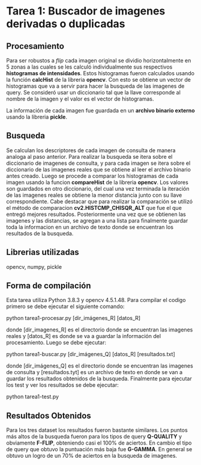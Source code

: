 # Tarea 1: Buscador de imagenes derivadas o duplicadas

## Procesamiento
 Para ser robustos a *flip* cada imagen original se dividio horizontalmente en 5 zonas a las cuales se les calculó individualmente sus respectivos **histogramas de intensidades**. Estos histogramas fueron calculados usando la función **calcHist** de la libreria **opencv**. Con esto se obtiene un vector de histogramas que va a servir para hacer la busqueda de las imagenes de query. Se consideró usar un diccionario tal que la llave corresponde al nombre de la imagen y el valor es el vector de histogramas.

 La información de cada imagen fue guardada en un **archivo binario externo** usando la libreria **pickle**. 

## Busqueda
Se calculan los descriptores de cada imagen de consulta de manera analoga al paso anterior.
Para realizar la busqueda se itera sobre el diccionario de imagenes de consulta, y para cada imagen se itera sobre el diccionario de las imagenes reales que se obtiene al leer el archivo binario antes creado. Luego se procede a comparar los histogramas de cada imagen usando la funcion **compareHist** de la libreria **opencv**. Los valores son guardados en otro diccionario, del cual una vez terminada la iteración de las imagenes reales se obtiene la menor distancia junto con su llave correspondiente. Cabe destacar que para realizar la comparación se utilizó el método de comparacion **cv2.HISTCMP_CHISQR_ALT** que fue el que entregó mejores resultados. Posteriormente una vez que se obtienen las imagenes y las distancias, se agregan a una lista para finalmente guardar toda la informacion en un archivo de texto donde se encuentran los resultados de la busqueda.

## Librerias utilizadas
opencv, numpy, pickle

## Forma de compilación
Esta tarea utiliza Python 3.8.3 y opencv 4.5.1.48.
Para compilar el codigo primero se debe ejecutar el siguiente comando:

python tarea1-procesar.py [dir_imágenes_R] [datos_R]

donde [dir_imagenes_R] es el directorio donde se encuentran las imagenes reales y [datos_R] es donde se va a guardar la información del procesamiento. Luego se debe ejecutar:

python tarea1-buscar.py [dir_imágenes_Q] [datos_R] [resultados.txt]

donde [dir_imágenes_Q] es el directorio donde se encuentran las imagenes de consulta y [resultados.tyt] es un archivo de texto en donde se van a guardar los resultados obtenidos de la busqueda. 
Finalmente para ejecutar los test y ver los resultados se debe ejecutar:

python tarea1-test.py

## Resultados Obtenidos
Para los tres dataset los resultados fueron bastante similares. Los puntos más altos de la busqueda fueron para los tipos de query **Q-QUALITY** y obviamente **F-FLIP**, obteniendo casi el 100% de aciertos. En cambio el tipo de query que obtuvo la puntuación más baja fue **G-GAMMA**. En general se obtuvo un logro de un 70% de aciertos en la busqueda de imagenes.